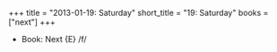 +++
title = "2013-01-19: Saturday"
short_title = "19: Saturday"
books = ["next"]
+++


* Book: Next {E} /f/
